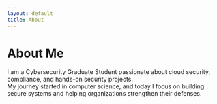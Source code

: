 ```yaml
---
layout: default
title: About
---
```


# About Me  

I am a Cybersecurity Graduate Student passionate about cloud security, compliance, and hands-on security projects.  
My journey started in computer science, and today I focus on building secure systems and helping organizations strengthen their defenses.
